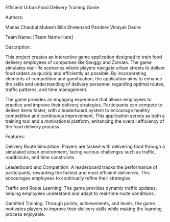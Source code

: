 Efficient Urban Food Delivery Training Game

Authors:

Manas Chaubal
Mukesh Billa
Shreenand Pandere
Vinayak Deore

Team Name: [Team Name Here]

Description:

This project creates an interactive game application designed to train food delivery employees of companies like Swiggy and Zomato. The game simulates real-life scenarios where players navigate urban streets to deliver food orders as quickly and efficiently as possible. By incorporating elements of competition and gamification, the application aims to enhance the skills and understanding of delivery personnel regarding optimal routes, traffic patterns, and time management.

The game provides an engaging experience that allows employees to practice and improve their delivery strategies. Participants can compete to deliver items faster, with a leaderboard system to encourage healthy competition and continuous improvement. This application serves as both a training tool and a motivational platform, enhancing the overall efficiency of the food delivery process.

Features:

Delivery Route Simulation: Players are tasked with delivering food through a simulated urban environment, facing various challenges such as traffic, roadblocks, and time constraints.

Leaderboard and Competition: A leaderboard tracks the performance of participants, rewarding the fastest and most efficient deliveries. This encourages employees to continually refine their strategies.

Traffic and Route Learning: The game provides dynamic traffic updates, helping employees understand and adapt to real-time route conditions.

Gamified Training: Through points, achievements, and levels, the game motivates players to improve their delivery skills while making the learning process enjoyable.

